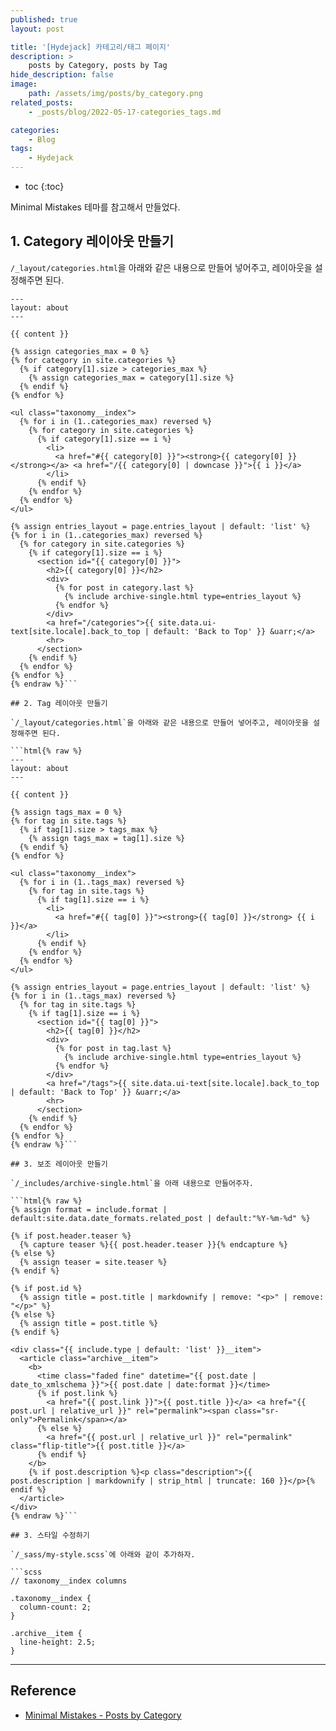 ```yaml
---
published: true
layout: post

title: '[Hydejack] 카테고리/태그 페이지'
description: >
    posts by Category, posts by Tag
hide_description: false
image:
    path: /assets/img/posts/by_category.png
related_posts:
    - _posts/blog/2022-05-17-categories_tags.md

categories:
    - Blog
tags:
    - Hydejack
---
```

* toc
{:toc}

Minimal Mistakes 테마를 참고해서 만들었다.  

## 1. Category 레이아웃 만들기

`/_layout/categories.html`을 아래와 같은 내용으로 만들어 넣어주고, 레이아웃을 설정해주면 된다.  

```html{% raw %}
---
layout: about
---

{{ content }}

{% assign categories_max = 0 %}
{% for category in site.categories %}
  {% if category[1].size > categories_max %}
    {% assign categories_max = category[1].size %}
  {% endif %}
{% endfor %}

<ul class="taxonomy__index">
  {% for i in (1..categories_max) reversed %}
    {% for category in site.categories %}
      {% if category[1].size == i %}
        <li>
          <a href="#{{ category[0] }}"><strong>{{ category[0] }}</strong></a> <a href="/{{ category[0] | downcase }}">{{ i }}</a>
        </li>
      {% endif %}
    {% endfor %}
  {% endfor %}
</ul>

{% assign entries_layout = page.entries_layout | default: 'list' %}
{% for i in (1..categories_max) reversed %}
  {% for category in site.categories %}
    {% if category[1].size == i %}
      <section id="{{ category[0] }}">
        <h2>{{ category[0] }}</h2>
        <div>
          {% for post in category.last %}
            {% include archive-single.html type=entries_layout %}
          {% endfor %}
        </div>
        <a href="/categories">{{ site.data.ui-text[site.locale].back_to_top | default: 'Back to Top' }} &uarr;</a>
        <hr>
      </section>
    {% endif %}
  {% endfor %}
{% endfor %}
{% endraw %}```

## 2. Tag 레이아웃 만들기

`/_layout/categories.html`을 아래와 같은 내용으로 만들어 넣어주고, 레이아웃을 설정해주면 된다.  

```html{% raw %}
---
layout: about
---

{{ content }}

{% assign tags_max = 0 %}
{% for tag in site.tags %}
  {% if tag[1].size > tags_max %}
    {% assign tags_max = tag[1].size %}
  {% endif %}
{% endfor %}

<ul class="taxonomy__index">
  {% for i in (1..tags_max) reversed %}
    {% for tag in site.tags %}
      {% if tag[1].size == i %}
        <li>
          <a href="#{{ tag[0] }}"><strong>{{ tag[0] }}</strong> {{ i }}</a>
        </li>
      {% endif %}
    {% endfor %}
  {% endfor %}
</ul>

{% assign entries_layout = page.entries_layout | default: 'list' %}
{% for i in (1..tags_max) reversed %}
  {% for tag in site.tags %}
    {% if tag[1].size == i %}
      <section id="{{ tag[0] }}">
        <h2>{{ tag[0] }}</h2>
        <div>
          {% for post in tag.last %}
            {% include archive-single.html type=entries_layout %}
          {% endfor %}
        </div>
        <a href="/tags">{{ site.data.ui-text[site.locale].back_to_top | default: 'Back to Top' }} &uarr;</a>
        <hr>
      </section>
    {% endif %}
  {% endfor %}
{% endfor %}
{% endraw %}```

## 3. 보조 레이아웃 만들기

`/_includes/archive-single.html`을 아래 내용으로 만들어주자.  

```html{% raw %}
{% assign format = include.format | default:site.data.date_formats.related_post | default:"%Y-%m-%d" %}

{% if post.header.teaser %}
  {% capture teaser %}{{ post.header.teaser }}{% endcapture %}
{% else %}
  {% assign teaser = site.teaser %}
{% endif %}

{% if post.id %}
  {% assign title = post.title | markdownify | remove: "<p>" | remove: "</p>" %}
{% else %}
  {% assign title = post.title %}
{% endif %}

<div class="{{ include.type | default: 'list' }}__item">
  <article class="archive__item">
    <b>
      <time class="faded fine" datetime="{{ post.date | date_to_xmlschema }}">{{ post.date | date:format }}</time>
      {% if post.link %}
        <a href="{{ post.link }}">{{ post.title }}</a> <a href="{{ post.url | relative_url }}" rel="permalink"><span class="sr-only">Permalink</span></a>
      {% else %}
        <a href="{{ post.url | relative_url }}" rel="permalink" class="flip-title">{{ post.title }}</a>
      {% endif %}
    </b>
    {% if post.description %}<p class="description">{{ post.description | markdownify | strip_html | truncate: 160 }}</p>{% endif %}
  </article>
</div>
{% endraw %}```

## 3. 스타일 수정하기

`/_sass/my-style.scss`에 아래와 같이 추가하자.  

```scss
// taxonomy__index columns

.taxonomy__index {
  column-count: 2;
}

.archive__item {
  line-height: 2.5;
}
```

---
## Reference
- [Minimal Mistakes - Posts by Category](https://mmistakes.github.io/minimal-mistakes/categories/)